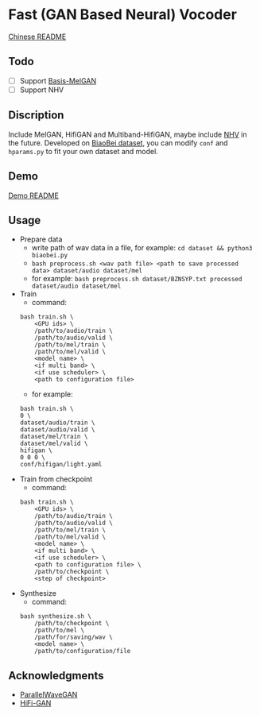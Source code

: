 # Fast (GAN Based Neural) Vocoder
[Chinese README](/resource/README_CN.md)

## Todo

- [ ] Support [Basis-MelGAN](https://blog.xcmyz.xyz/demo/)
- [ ] Support NHV

## Discription

Include MelGAN, HifiGAN and Multiband-HifiGAN, maybe include [NHV](https://www.isca-speech.org/archive/Interspeech_2020/pdfs/3188.pdf) in the future. Developed on [BiaoBei dataset](https://www.data-baker.com/#/data/index/source), you can modify `conf` and `hparams.py` to fit your own dataset and model.

## Demo
[Demo README](/resource/demo/README.md)

## Usage

- Prepare data
    - write path of wav data in a file, for example: ``` cd dataset && python3 biaobei.py ```
    - ``` bash preprocess.sh <wav path file> <path to save processed data> dataset/audio dataset/mel ```
    - for example: ``` bash preprocess.sh dataset/BZNSYP.txt processed dataset/audio dataset/mel ```
- Train
    - command:
    ```
    bash train.sh \
        <GPU ids> \
        /path/to/audio/train \
        /path/to/audio/valid \
        /path/to/mel/train \
        /path/to/mel/valid \
        <model name> \
        <if multi band> \
        <if use scheduler> \
        <path to configuration file>
    ```
    - for example:
    ```
    bash train.sh \
    0 \
    dataset/audio/train \
    dataset/audio/valid \
    dataset/mel/train \
    dataset/mel/valid \
    hifigan \
    0 0 0 \
    conf/hifigan/light.yaml
    ```
- Train from checkpoint
    - command:
    ```
    bash train.sh \
        <GPU ids> \
        /path/to/audio/train \
        /path/to/audio/valid \
        /path/to/mel/train \
        /path/to/mel/valid \
        <model name> \
        <if multi band> \
        <if use scheduler> \
        <path to configuration file> \
        /path/to/checkpoint \
        <step of checkpoint>
    ```
- Synthesize
    - command:
    ```
    bash synthesize.sh \
        /path/to/checkpoint \
        /path/to/mel \
        /path/for/saving/wav \
        <model name> \
        /path/to/configuration/file
    ```

## Acknowledgments

- [ParallelWaveGAN](https://github.com/kan-bayashi/ParallelWaveGAN)
- [HiFi-GAN](https://github.com/jik876/hifi-gan)